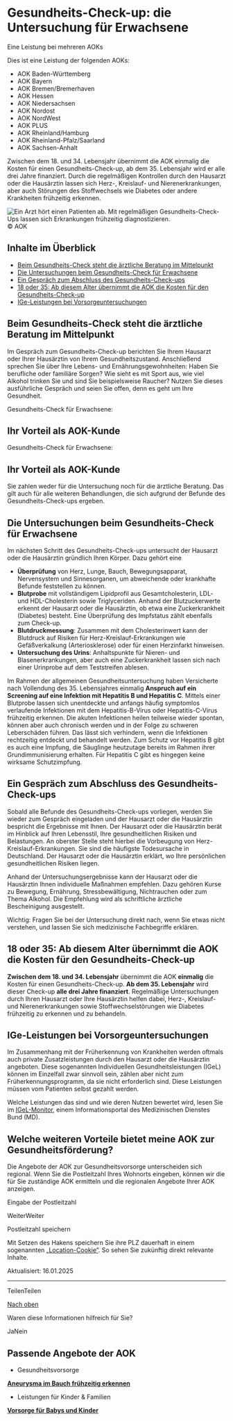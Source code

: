 # Gesundheits-Check-up: die Untersuchung für Erwachsene

Eine Leistung bei mehreren AOKs

Dies ist eine Leistung der folgenden AOKs:

- AOK Baden-Württemberg
- AOK Bayern
- AOK Bremen/Bremerhaven
- AOK Hessen
- AOK Niedersachsen
- AOK Nordost
- AOK NordWest
- AOK PLUS
- AOK Rheinland/Hamburg
- AOK Rheinland-Pfalz/Saarland
- AOK Sachsen-Anhalt

Zwischen dem 18. und 34. Lebensjahr übernimmt die AOK einmalig die Kosten für einen Gesundheits-Check-up, ab dem 35. Lebensjahr wird er alle drei Jahre finanziert. Durch die regelmäßigen Kontrollen durch den Hausarzt oder die Hausärztin lassen sich Herz-, Kreislauf- und Nierenerkrankungen, aber auch Störungen des Stoffwechsels wie Diabetes oder andere Krankheiten frühzeitig erkennen.

![Ein Arzt hört einen Patienten ab. Mit regelmäßigen Gesundheits-Check-Ups lassen sich Erkrankungen frühzeitig diagnostizieren. ](https://www.aok.de/pk/magazin/cms/fileadmin/_processed_/4/7/csm_gesundheitscheck-erwachsene_1c9e9bd9ed.jpg.webp)© AOK

## Inhalte im Überblick

- [Beim Gesundheits-Check steht die ärztliche Beratung im Mittelpunkt](https://www.aok.de/pk/leistungen/gesundheitsvorsorge/gesundheits-check-up-fuer-erwachsene/#c1590605112)
- [Die Untersuchungen beim Gesundheits-Check für Erwachsene](https://www.aok.de/pk/leistungen/gesundheitsvorsorge/gesundheits-check-up-fuer-erwachsene/#c1590605113)
- [Ein Gespräch zum Abschluss des Gesundheits-Check-ups](https://www.aok.de/pk/leistungen/gesundheitsvorsorge/gesundheits-check-up-fuer-erwachsene/#c1590605114)
- [18 oder 35: Ab diesem Alter übernimmt die AOK die Kosten für den Gesundheits-Check-up](https://www.aok.de/pk/leistungen/gesundheitsvorsorge/gesundheits-check-up-fuer-erwachsene/#c1590661278)
- [IGe-Leistungen bei Vorsorgeuntersuchungen](https://www.aok.de/pk/leistungen/gesundheitsvorsorge/gesundheits-check-up-fuer-erwachsene/#c1590607982)

## Beim Gesundheits-Check steht die ärztliche Beratung im Mittelpunkt

Im Gespräch zum Gesundheits-Check-up berichten Sie Ihrem Hausarzt oder Ihrer Hausärztin von Ihrem Gesundheitszustand. Anschließend sprechen Sie über Ihre Lebens- und Ernährungsgewohnheiten: Haben Sie berufliche oder familiäre Sorgen? Wie sieht es mit Sport aus, wie viel Alkohol trinken Sie und sind Sie beispielsweise Raucher? Nutzen Sie dieses ausführliche Gespräch und seien Sie offen, denn es geht um Ihre Gesundheit.

Gesundheits-Check für Erwachsene:

## Ihr Vorteil als AOK-Kunde

Gesundheits-Check für Erwachsene:

## Ihr Vorteil als AOK-Kunde

Sie zahlen weder für die Untersuchung noch für die ärztliche Beratung. Das gilt auch für alle weiteren Behandlungen, die sich aufgrund der Befunde des Gesundheits-Check-ups ergeben.

## Die Untersuchungen beim Gesundheits-Check für Erwachsene

Im nächsten Schritt des Gesundheits-Check-ups untersucht der Hausarzt oder die Hausärztin gründlich Ihren Körper. Dazu gehört eine

- **Überprüfung** von Herz, Lunge, Bauch, Bewegungsapparat, Nervensystem und Sinnesorganen, um abweichende oder krankhafte Befunde feststellen zu können.
- **Blutprobe** mit vollständigem Lipidprofil aus Gesamtcholesterin, LDL- und HDL-Cholesterin sowie Triglyceriden. Anhand der Blutzuckerwerte erkennt der Hausarzt oder die Hausärztin, ob etwa eine Zuckerkrankheit (Diabetes) besteht. Eine Überprüfung des Impfstatus zählt ebenfalls zum Check-up.
- **Blutdruckmessung**: Zusammen mit dem Cholesterinwert kann der Blutdruck auf Risiken für Herz-Kreislauf-Erkrankungen wie Gefäßverkalkung (Arteriosklerose) oder für einen Herzinfarkt hinweisen.
- **Untersuchung des Urins**: Anhaltspunkte für Nieren- und Blasenerkrankungen, aber auch eine Zuckerkrankheit lassen sich nach einer Urinprobe auf dem Teststreifen ablesen.

Im Rahmen der allgemeinen Gesundheitsuntersuchung haben Versicherte nach Vollendung des 35. Lebensjahres einmalig **Anspruch auf ein Screening auf eine Infektion mit Hepatitis B und Hepatitis C**. Mittels einer Blutprobe lassen sich unentdeckte und anfangs häufig symptomlos verlaufende Infektionen mit dem Hepatitis-B-Virus oder Hepatitis-C-Virus frühzeitig erkennen. Die akuten Infektionen heilen teilweise wieder spontan, können aber auch chronisch werden und in der Folge zu schweren Leberschäden führen. Das lässt sich verhindern, wenn die Infektionen rechtzeitig entdeckt und behandelt werden. Zum Schutz vor Hepatitis B gibt es auch eine Impfung, die Säuglinge heutzutage bereits im Rahmen ihrer Grundimmunisierung erhalten. Für Hepatitis C gibt es hingegen keine wirksame Schutzimpfung.

## Ein Gespräch zum Abschluss des Gesundheits-Check-ups

Sobald alle Befunde des Gesundheits-Check-ups vorliegen, werden Sie wieder zum Gespräch eingeladen und der Hausarzt oder die Hausärztin bespricht die Ergebnisse mit Ihnen. Der Hausarzt oder die Hausärztin berät im Hinblick auf Ihren Lebensstil, Ihre gesundheitlichen Risiken und Belastungen. An oberster Stelle steht hierbei die Vorbeugung von Herz-Kreislauf-Erkrankungen. Sie sind die häufigste Todesursache in Deutschland. Der Hausarzt oder die Hausärztin erklärt, wo Ihre persönlichen gesundheitlichen Risiken liegen.

Anhand der Untersuchungsergebnisse kann der Hausarzt oder die Hausärztin Ihnen individuelle Maßnahmen empfehlen. Dazu gehören Kurse zu Bewegung, Ernährung, Stressbewältigung, Nichtrauchen oder zum Thema Alkohol. Die Empfehlung wird als schriftliche ärztliche Bescheinigung ausgestellt.

Wichtig: Fragen Sie bei der Untersuchung direkt nach, wenn Sie etwas nicht verstehen, und lassen Sie sich medizinische Fachbegriffe erklären.

## 18 oder 35: Ab diesem Alter übernimmt die AOK die Kosten für den Gesundheits-Check-up

**Zwischen dem 18. und 34. Lebensjahr** übernimmt die AOK **einmalig** die Kosten für einen Gesundheits-Check-up. **Ab dem 35. Lebensjahr** wird dieser Check-up **alle drei Jahre finanziert**. Regelmäßige Untersuchungen durch Ihren Hausarzt oder Ihre Hausärztin helfen dabei, Herz-, Kreislauf- und Nierenerkrankungen sowie Stoffwechselstörungen wie Diabetes frühzeitig zu erkennen und zu behandeln.

## IGe-Leistungen bei Vorsorgeuntersuchungen

Im Zusammenhang mit der Früherkennung von Krankheiten werden oftmals auch private Zusatzleistungen durch den Hausarzt oder die Hausärztin angeboten. Diese sogenannten Individuellen Gesundheitsleistungen (IGeL) können im Einzelfall zwar sinnvoll sein, zählen aber nicht zum Früherkennungsprogramm, da sie nicht erforderlich sind. Diese Leistungen müssen vom Patienten selbst gezahlt werden.

Welche Leistungen das sind und wie deren Nutzen bewertet wird, lesen Sie im [IGeL-Monitor](https://www.igel-monitor.de/ "Externer Link – Es öffnet sich die Seite IGeL-Monitor in einem neuen Browserfenster."), einem Informationsportal des Medizinischen Dienstes Bund (MD).

## Welche weiteren Vorteile bietet meine AOK zur Gesundheitsförderung?

Die Angebote der AOK zur Gesundheitsvorsorge unterscheiden sich regional. Wenn Sie die Postleitzahl Ihres Wohnorts eingeben, können wir die für Sie zuständige AOK ermitteln und die regionalen Angebote Ihrer AOK anzeigen.

Eingabe der Postleitzahl

WeiterWeiter

Postleitzahl speichern

Mit Setzen des Hakens speichern Sie ihre PLZ dauerhaft in einem sogenannten [„Location-Cookie”](https://www.aok.de/pk/rechtliches/datenschutzerklaerung/). So sehen Sie zukünftig direkt relevante Inhalte.

Aktualisiert: 16.01.2025

* * *

TeilenTeilen

[Nach oben](https://www.aok.de/pk/leistungen/gesundheitsvorsorge/gesundheits-check-up-fuer-erwachsene/#main-content)

Waren diese Informationen hilfreich für Sie?

JaNein

## Passende Angebote der AOK

- Gesundheitsvorsorge

[**Aneurysma im Bauch frühzeitig erkennen**](https://www.aok.de/pk/leistungen/gesundheitsvorsorge/aneurysma-frueherkennung/)

- Leistungen für Kinder & Familien

[**Vorsorge für Babys und Kinder**](https://www.aok.de/pk/leistungen/kinder-familien/vorsorge-babys-kinder/)